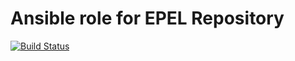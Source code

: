 # Ansible role for EPEL Repository

[![Build Status][travisci-badge]][travisci]

<!-- Links Referenced -->

[travisci]:             https://travis-ci.org/govcloud/ansible-role-repo-epel
[travisci-badge]:       https://travis-ci.org/govcloud/ansible-role-repo-epel.png?branch=master
